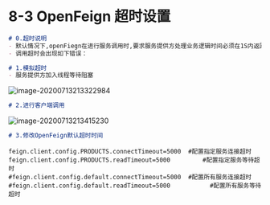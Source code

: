 
# 8-3 OpenFeign 超时设置

```markdown
# 0.超时说明
- 默认情况下,openFiegn在进行服务调用时,要求服务提供方处理业务逻辑时间必须在1S内返回,如果超过1S没有返回则OpenFeign会直接报错,不会等待服务执行,但是往往在处理复杂业务逻辑是可能会超过1S,因此需要修改OpenFeign的默认服务调用超时时间。
- 调用超时会出现如下错误：
```

```markdown
# 1.模拟超时
- 服务提供方加入线程等待阻塞
```

![image-20200713213322984](https://tva1.sinaimg.cn/large/008i3skNgy1gvu7nsh440j325s0fg0yg.jpg)

```markdown
# 2.进行客户端调用
```

![image-20200713213415230](https://tva1.sinaimg.cn/large/008i3skNgy1gvu7nweywvj32160gq78y.jpg)

```markdown
# 3.修改OpenFeign默认超时时间
```

```properties
feign.client.config.PRODUCTS.connectTimeout=5000  #配置指定服务连接超时
feign.client.config.PRODUCTS.readTimeout=5000		  #配置指定服务等待超时
#feign.client.config.default.connectTimeout=5000  #配置所有服务连接超时
#feign.client.config.default.readTimeout=5000			#配置所有服务等待超时
```
